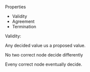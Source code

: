 # 

Properties

- Validity
- Agreement
- Termination


Validity: 

Any decided value us a proposed value.


No two correct node decide differently


Eveny correct node eventually decide.

